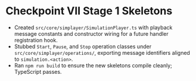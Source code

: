 # Checkpoint VII Stage 1 Skeletons

- Created `src/core/simplayer/SimulationPlayer.ts` with playback message constants and constructor wiring for a future handler registration hook.
- Stubbed `Start`, `Pause`, and `Stop` operation classes under `src/core/simplayer/operations/`, exporting message identifiers aligned to `simulation.<action>`.
- Ran `npm run build` to ensure the new skeletons compile cleanly; TypeScript passes.
